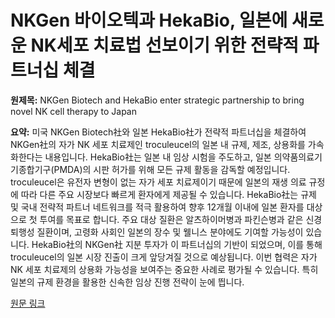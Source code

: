 # NKGen 바이오텍과 HekaBio, 일본에 새로운 NK세포 치료법 선보이기 위한 전략적 파트너십 체결

**원제목:** NKGen Biotech and HekaBio enter strategic partnership to bring novel NK cell therapy to Japan

**요약:** 미국 NKGen Biotech社와 일본 HekaBio社가 전략적 파트너십을 체결하여 NKGen社의 자가 NK 세포 치료제인 troculeucel의 일본 내 규제, 제조, 상용화를 가속화한다는 내용입니다. HekaBio社는 일본 내 임상 시험을 주도하고, 일본 의약품의료기기종합기구(PMDA)의 시판 허가를 위해 모든 규제 활동을 감독할 예정입니다.  troculeucel은 유전자 변형이 없는 자가 세포 치료제이기 때문에 일본의 재생 의료 규정에 따라 다른 주요 시장보다 빠르게 환자에게 제공될 수 있습니다.  HekaBio社는 규제 및 국내 전략적 파트너 네트워크를 적극 활용하여 향후 12개월 이내에 일본 환자를 대상으로 첫 투여를 목표로 합니다.  주요 대상 질환은 알츠하이머병과 파킨슨병과 같은 신경퇴행성 질환이며,  고령화 사회인 일본의 장수 및 웰니스 분야에도 기여할 가능성이 있습니다.  HekaBio社의 NKGen社 지분 투자가 이 파트너십의 기반이 되었으며,  이를 통해 troculeucel의 일본 시장 진출이 크게 앞당겨질 것으로 예상됩니다.  이번 협력은  자가 NK 세포 치료제의 상용화 가능성을 보여주는 중요한 사례로 평가될 수 있습니다.  특히 일본의 규제 환경을 활용한 신속한 임상 진행 전략이 눈에 띕니다.

[원문 링크](https://www.biospectrumasia.com/news/50/26370/nkgen-biotech-and-hekabio-enter-strategic-partnership-to-bring-novel-nk-cell-therapy-to-japan.html)
